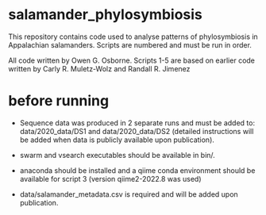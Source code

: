 # salamander_phylosymbiosis

This repository contains code used to analyse patterns of phylosymbiosis in Appalachian salamanders. Scripts are numbered and must be run in order.

All code written by Owen G. Osborne. Scripts 1-5 are based on earlier code written by Carly R. Muletz-Wolz and Randall R. Jimenez

# before running

* Sequence data was produced in 2 separate runs and must be added to: data/2020_data/DS1 and data/2020_data/DS2 (detailed instructions will be added when data is publicly available upon publication).

* swarm and vsearch executables should be available in bin/.

* anaconda should be installed and a qiime conda environment should be available for script 3 (version qiime2-2022.8 was used)

* data/salamander_metadata.csv is required and will be added upon publication.


